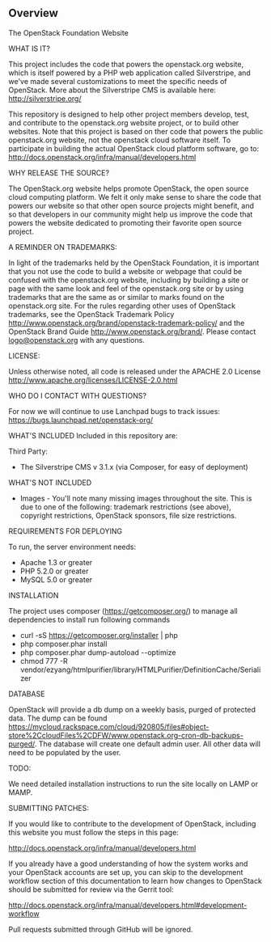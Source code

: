 ## Overview

The OpenStack Foundation Website

WHAT IS IT?

This project includes the code that powers the openstack.org website, which is
itself powered by a PHP web application called Silverstripe, and we've made
several customizations to meet the specific needs of OpenStack. More about the
Silverstripe CMS is available here: http://silverstripe.org/

This repository is designed to help other project members develop, test, and
contribute to the openstack.org website project, or to build other websites.
Note that this project is based on ther code that powers the public
openstack.org website, not the openstack cloud software itself. To
participate in building the actual OpenStack cloud platform software, go to:
http://docs.openstack.org/infra/manual/developers.html

WHY RELEASE THE SOURCE?

The OpenStack.org website helps promote OpenStack, the open source cloud
computing platform.  We felt it only make sense to share the code that powers
our website so that other open source projects might benefit, and so that
developers in our community might help us improve the code that powers the
website dedicated to promoting their favorite open source project.

A REMINDER ON TRADEMARKS:

In light of the trademarks held by the OpenStack Foundation, it is important
that you not use the code to build a website or webpage that could be confused
with the openstack.org website, including by building a site or page with the
same look and feel of the openstack.org site or by using trademarks that are
the same as or similar to marks found on the openstack.org site. For the rules
regarding other uses of OpenStack trademarks, see the OpenStack Trademark
Policy http://www.openstack.org/brand/openstack-trademark-policy/ and the
OpenStack Brand Guide http://www.openstack.org/brand/. Please contact
logo@openstack.org with any questions.

LICENSE:

Unless otherwise noted, all code is released under the APACHE 2.0 License
http://www.apache.org/licenses/LICENSE-2.0.html

WHO DO I CONTACT WITH QUESTIONS?

For now we will continue to use Lanchpad bugs to track issues:
https://bugs.launchpad.net/openstack-org/

WHAT'S INCLUDED
Included in this repository are:

Third Party:
* The Silverstripe CMS v 3.1.x (via Composer, for easy of deployment)

WHAT'S NOT INCLUDED
* Images - You'll note many missing images throughout the site. This is due to
  one of the following: trademark restrictions (see above), copyright
  restrictions, OpenStack sponsors, file size restrictions.


REQUIREMENTS FOR DEPLOYING

To run, the server environment needs:
* Apache 1.3 or greater
* PHP 5.2.0 or greater
* MySQL 5.0 or greater

INSTALLATION

The project uses composer (https://getcomposer.org/) to manage all dependencies
to install run following commands

* curl -sS https://getcomposer.org/installer | php
* php composer.phar install
* php composer.phar dump-autoload --optimize
* chmod 777 -R  vendor/ezyang/htmlpurifier/library/HTMLPurifier/DefinitionCache/Serializer

DATABASE

OpenStack will provide a db dump on a weekly basis, purged of protected data.
The dump can be found
https://mycloud.rackspace.com/cloud/920805/files#object-store%2CcloudFiles%2CDFW/www.openstack.org-cron-db-backups-purged/.
The database will create one default admin user. All other data will need to be
populated by the user.

TODO:

We need detailed installation instructions to run the site locally on LAMP or
MAMP.

SUBMITTING PATCHES:

If you would like to contribute to the development of OpenStack, including this
website you must follow the steps in this page:

   http://docs.openstack.org/infra/manual/developers.html

If you already have a good understanding of how the system works and your
OpenStack accounts are set up, you can skip to the development workflow section
of this documentation to learn how changes to OpenStack should be submitted for
review via the Gerrit tool:

   http://docs.openstack.org/infra/manual/developers.html#development-workflow

Pull requests submitted through GitHub will be ignored.

